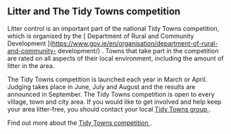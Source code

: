 ##  Litter and The Tidy Towns competition

Litter control is an important part of the national Tidy Towns competition,
which is organised by the [ Department of Rural and Community Development
](https://www.gov.ie/en/organisation/department-of-rural-and-community-
development/) . Towns that take part in the competition are rated on all
aspects of their local environment, including the amount of litter in the
area.

The Tidy Towns competition is launched each year in March or April. Judging
takes place in June, July and August and the results are announced in
September. The Tidy Towns competition is open to every village, town and city
area. If you would like to get involved and help keep your area litter-free,
you should contact your local [ Tidy Towns group
](https://www.tidytowns.ie/get-involved/find-your-local-committee/) .

Find out more about the [ Tidy Towns competition ](https://www.tidytowns.ie/)
.
